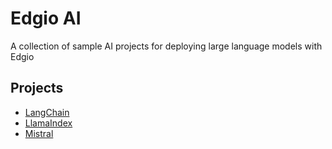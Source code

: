 # Edgio AI

A collection of sample AI projects for deploying large language models with Edgio

## Projects

- [LangChain](/langchain/README.md)
- [LlamaIndex](/llamaindex/README.md)
- [Mistral](/mistral/README.md)